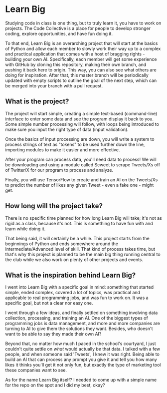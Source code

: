 # Learn Big
Studying code in class is one thing, but to truly learn it, you have to work on projects. The Code Collective is a place for people to develop stronger coding, explore opportunities, and have fun doing it.

To that end, Learn Big is an overarching project that will start at the basics of Python and allow each member to slowly work their way up to a complex and practical application that comes with a host of bragging rights - building your own AI.
Specifically, each member will get some experience with GitHub by cloning this repository, making their own branch, and pushing it back here to origin. This way, you can also see what others are doing for inspiration.
After that, this master branch will be periodically updated with empty scripts to outline the goal of the next step, which can be merged into your branch with a pull request.

## What is the project?
The project will start simple, creating a simple text-based (command-line) interface to enter some data and see the program display it back to you. Some simple number processing will follow, with loops being introduced to make sure you input the right type of data (input validation).

Once the basics of input processing are down, you will write a system to process strings of text as "tokens" to be used further down the line, importing modules to make it easier and more effective.

After your program can process data, you'll need data to process! We will be downloading and using a module called Scweet to scrape Tweets/Xs off of Twitter/X for our program to process and analyze.

Finally, you will use TensorFlow to create and train an AI on the Tweets/Xs to predict the number of likes any given Tweet - even a fake one - might get.

## How long will the project take?
There is no specific time planned for how long Learn Big will take; it's not as rigid as a class, because it's not. This is something to have fun with and learn while doing it.

That being said, it will certainly be a while. This project starts from the beginnings of Python and ends somewhere around the Intermediate/Advanced level of skill. That kind of process takes time, but that's why this project is planned to be the main big thing running central to the club while we also work on plenty of other projects and events.

## What is the inspiration behind Learn Big?
I went into Learn Big with a specific goal in mind: something that started simple, ended complex, covered a lot of topics, was practical and applicable to real programming jobs, and was fun to work on. It was a specific goal, but not a clear nor easy one.

I went through a few ideas, and finally settled on something involving data collection, processing, and training an AI. One of the biggest types of programming jobs is data management, and more and more companies are turning to AI to give them the solutions they want. Besides, who doesn't want to be able to say they made their own AI?

Beyond that, no matter how much I paced in the school's courtyard, I just couldn't quite settle on *what* would actually *be* that data. I talked with a few people, and when someone said 'Tweets', I knew it was right. Being able to build an AI that can process any prompt you give it and tell you how many likes it thinks you'll get it not only fun, but exactly the type of marketing tool these companies want to see.

As for the name Learn Big itself? I needed to come up with a simple name for the repo on the spot and I did my best, okay?
